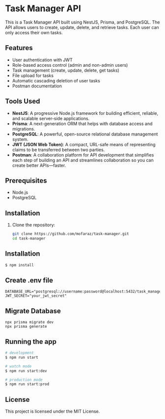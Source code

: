 # Task Manager API

This is a Task Manager API built using NestJS, Prisma, and PostgreSQL. The API allows users to create, update, delete, and retrieve tasks. Each user can only access their own tasks.

## Features

- User authentication with JWT
- Role-based access control (admin and non-admin users)
- Task management (create, update, delete, get tasks)
- File upload for tasks
- Automatic cascading deletion of user tasks
- Postman documentation

## Tools Used

- **NestJS**: A progressive Node.js framework for building efficient, reliable, and scalable server-side applications.
- **Prisma**: A next-generation ORM that helps with database access and migrations.
- **PostgreSQL**: A powerful, open-source relational database management system.
- **JWT (JSON Web Token)**: A compact, URL-safe means of representing claims to be transferred between two parties.
- **Postman**: A collaboration platform for API development that simplifies each step of building an API and streamlines collaboration so you can create better APIs—faster.

## Prerequisites

- Node.js
- PostgreSQL

## Installation

1. Clone the repository:

   ```bash
   git clone https://github.com/mofaraz/task-manager.git
   cd task-manager

## Installation

```bash
$ npm install
```
## Create .env file
```
DATABASE_URL="postgresql://username:password@localhost:5432/task_manager"
JWT_SECRET="your_jwt_secret"
```
## Migrate Database
```
npx prisma migrate dev
npx prisma generate
```

## Running the app

```bash
# development
$ npm run start

# watch mode
$ npm run start:dev

# production mode
$ npm run start:prod
```


## License
This project is licensed under the MIT License.




